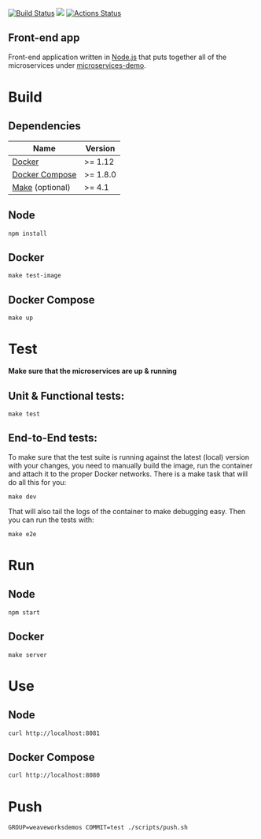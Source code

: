 [![Build Status](https://travis-ci.org/microservices-demo/front-end.svg?branch=master)](https://travis-ci.org/microservices-demo/front-end)
[![](https://images.microbadger.com/badges/image/weaveworksdemos/front-end.svg)](http://microbadger.com/images/weaveworksdemos/front-end "Get your own image badge on microbadger.com")
[![Actions Status](https://github.com/darren-reddick/front-end/workflows/ci/badge.svg)](https://github.com/darren-reddick/front-end/workflows/ci/badge.svg)


Front-end app
---
Front-end application written in [Node.js](https://nodejs.org/en/) that puts together all of the microservices under [microservices-demo](https://github.com/microservices-demo/microservices-demo).

# Build

## Dependencies

<table>
  <thead>
    <tr>
      <th>Name</th>
      <th>Version</th>
    </tr>
  </thead>
  <tbody>
    <tr>
      <td><a href="https://docker.com">Docker</a></td>
      <td>>= 1.12</td>
    </tr>
    <tr>
      <td><a href="https://docs.docker.com/compose/">Docker Compose</a></td>
      <td>>= 1.8.0</td>
    </tr>
    <tr>
      <td><a href="gnu.org/s/make">Make</a>&nbsp;(optional)</td>
      <td>>= 4.1</td>
    </tr>
  </tbody>
</table>

## Node

`npm install`

## Docker

`make test-image`

## Docker Compose

`make up`

# Test

**Make sure that the microservices are up & running**

## Unit & Functional tests:

```
make test
```

## End-to-End tests:
  
To make sure that the test suite is running against the latest (local) version with your changes, you need to manually build
the image, run the container and attach it to the proper Docker networks.
There is a make task that will do all this for you:

```
make dev
```

That will also tail the logs of the container to make debugging easy.
Then you can run the tests with:

```
make e2e
```

# Run

## Node

`npm start`

## Docker

`make server`

# Use

## Node

`curl http://localhost:8081`

## Docker Compose

`curl http://localhost:8080`

# Push

`GROUP=weaveworksdemos COMMIT=test ./scripts/push.sh`
